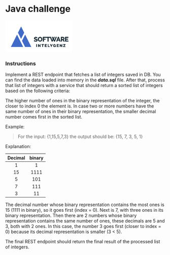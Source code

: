 # Java challenge

![alt text](img/igz.jpg)

### Instructions

Implement a REST endpoint that fetches a list of integers saved in DB. You can find the data loaded into memory in the ***data.sql*** file.
After that, process that list of integers with a service that should return a sorted list of integers based on the following criteria:

The higher number of ones in the binary representation of the integer, the closer to index 0 the element is.
In case two or more numbers have the same number of ones in their binary representation, the smaller decimal number comes first in the sorted list.


Example:

> For the input: {1,15,5,7,3} the output should be: {15, 7, 3, 5, 1}

Explanation:

| Decimal | binary |
|:-------:|:-------:|
| 1 | 1 |
| 15 | 1111 |
| 5 | 101 |
| 7 | 111 |
| 3 | 11 |

The decimal number whose binary representation contains the most ones is 15 (1111 in binary), so it goes first (index = 0). Next is 7, with three ones in its binary representation.
Then there are 2 numbers whose binary representation contains the same number of ones, these decimals are 5 and 3, both with 2 ones. In this case, the number 3 goes first (closer to index = 0) because its decimal representation is smaller (3 < 5).

The final REST endpoint should return the final result of the processed list of integers.
